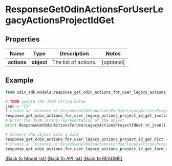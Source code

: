 # ResponseGetOdinActionsForUserLegacyActionsProjectIdGet


## Properties

Name | Type | Description | Notes
------------ | ------------- | ------------- | -------------
**actions** | **object** | The list of actions. | [optional] 

## Example

```python
from odin_sdk.models.response_get_odin_actions_for_user_legacy_actions_project_id_get import ResponseGetOdinActionsForUserLegacyActionsProjectIdGet

# TODO update the JSON string below
json = "{}"
# create an instance of ResponseGetOdinActionsForUserLegacyActionsProjectIdGet from a JSON string
response_get_odin_actions_for_user_legacy_actions_project_id_get_instance = ResponseGetOdinActionsForUserLegacyActionsProjectIdGet.from_json(json)
# print the JSON string representation of the object
print ResponseGetOdinActionsForUserLegacyActionsProjectIdGet.to_json()

# convert the object into a dict
response_get_odin_actions_for_user_legacy_actions_project_id_get_dict = response_get_odin_actions_for_user_legacy_actions_project_id_get_instance.to_dict()
# create an instance of ResponseGetOdinActionsForUserLegacyActionsProjectIdGet from a dict
response_get_odin_actions_for_user_legacy_actions_project_id_get_form_dict = response_get_odin_actions_for_user_legacy_actions_project_id_get.from_dict(response_get_odin_actions_for_user_legacy_actions_project_id_get_dict)
```
[[Back to Model list]](../README.md#documentation-for-models) [[Back to API list]](../README.md#documentation-for-api-endpoints) [[Back to README]](../README.md)


